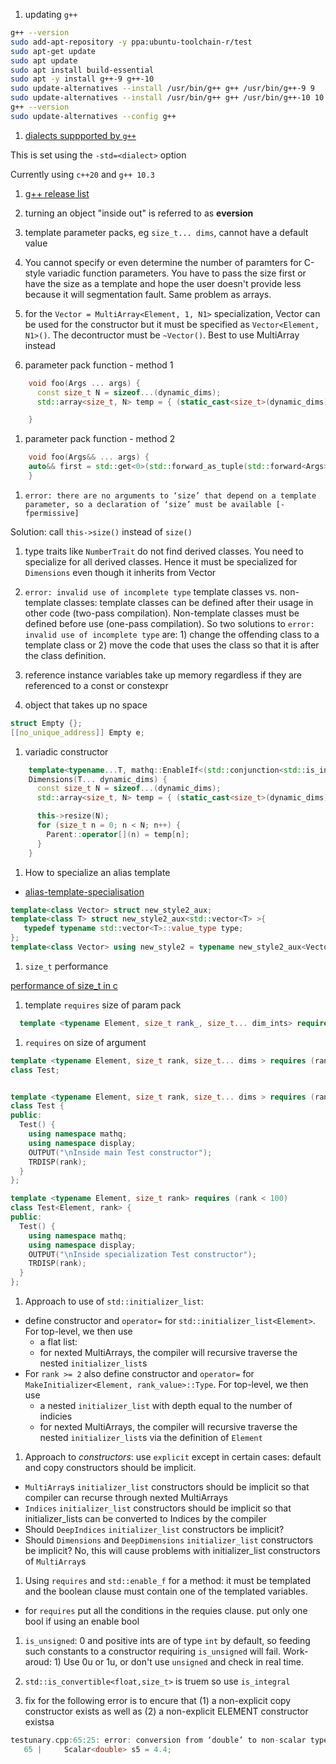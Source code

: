
1. updating `g++`

```bash
g++ --version
sudo add-apt-repository -y ppa:ubuntu-toolchain-r/test
sudo apt-get update
sudo apt update
sudo apt install build-essential
sudo apt -y install g++-9 g++-10
sudo update-alternatives --install /usr/bin/g++ g++ /usr/bin/g++-9 9
sudo update-alternatives --install /usr/bin/g++ g++ /usr/bin/g++-10 10
g++ --version
sudo update-alternatives --config g++
```

1. [dialects suppported by `g++`](https://gcc.gnu.org/onlinedocs/gcc/C-Dialect-Options.html)

This is set using the `-std=<dialect>`  option

Currently using `c++20` and `g++ 10.3`

1. [g++ release list](https://gcc.gnu.org/releases.html)

1. turning an object "inside out" is referred to as __eversion__

1. template parameter packs, eg `size_t... dims`, cannot have a default value

1. You cannot specify or even determine the number of paramters for C-style variadic function parameters.  You have to pass the size first or have the size as a template and hope the user doesn't provide less because it will segmentation fault.  Same problem as arrays.

1. for the `Vector = MultiArray<Element, 1, N1>` specialization, Vector can be used for the constructor but it must be specified as `Vector<Element, N1>()`. The decontructor must be `~Vector()`. Best to use MultiArray instead


1. parameter pack function - method 1
```C++
    void foo(Args ... args) {
      const size_t N = sizeof...(dynamic_dims);
      std::array<size_t, N> temp = { (static_cast<size_t>(dynamic_dims))... };

    }
```

1. parameter pack function - method 2
```C++
    void foo(Args&& ... args) {
    auto&& first = std::get<0>(std::forward_as_tuple(std::forward<Args>(args)...));
    }
```

1. `error: there are no arguments to ‘size’ that depend on a template parameter, so a declaration of ‘size’ must be available [-fpermissive]`

Solution:  call `this->size()` instead of `size()`

    
1. type traits like `NumberTrait` do not find derived classes.  You need to specialize for all derived classes. Hence it must be specialized for `Dimensions` even though it inherits from Vector

1. `error: invalid use of incomplete type` template classes vs. non-template classes: template classes can be defined after their usage in other code (two-pass compilation).   Non-template classes must be defined before use (one-pass compilation).    So two solutions to `error: invalid use of incomplete type` are: 1) change the offending class to a template class or 2) move the code that uses the class so that it is after the class definition.

1. reference instance variables take up memory regardless if they are referenced to a const or constexpr

1. object that takes up no space

```C++
struct Empty {}; 
[[no_unique_address]] Empty e;
```

1. variadic constructor

```C++
    template<typename...T, mathq::EnableIf<(std::conjunction<std::is_integral<T>...>::value)> = 0>
    Dimensions(T... dynamic_dims) {
      const size_t N = sizeof...(dynamic_dims);
      std::array<size_t, N> temp = { (static_cast<size_t>(dynamic_dims))... };

      this->resize(N);
      for (size_t n = 0; n < N; n++) {
        Parent::operator[](n) = temp[n];
      }
    }
```

1. How to specialize an alias template
  * [alias-template-specialisation](https://stackoverflow.com/questions/6622452/alias-template-specialisation)
```C++
template<class Vector> struct new_style2_aux;
template<class T> struct new_style2_aux<std::vector<T> >{
   typedef typename std::vector<T>::value_type type;
};
template<class Vector> using new_style2 = typename new_style2_aux<Vector>::type;
```

1. `size_t` performance

[performance of size_t in c](https://stackoverflow.com/questions/17384606/performance-of-size-t-in-c)

1. template `requires` size of param pack

```C++
  template <typename Element, size_t rank_, size_t... dim_ints> requires (sizeof...(dim_ints) > 0)
```

1. `requires` on size of argument

```C++
template <typename Element, size_t rank, size_t... dims > requires (rank < 100)
class Test;


template <typename Element, size_t rank, size_t... dims > requires (rank < 100)
class Test {
public:
  Test() {
    using namespace mathq;
    using namespace display;
    OUTPUT("\nInside main Test constructor");
    TRDISP(rank);
  }
};

template <typename Element, size_t rank> requires (rank < 100)
class Test<Element, rank> {
public:
  Test() {
    using namespace mathq;
    using namespace display;
    OUTPUT("\nInside specialization Test constructor");
    TRDISP(rank);
  }
};
```

1.  Approach to use of `std::initializer_list`:
  * define constructor and `operator=` for `std::initializer_list<Element>`. For top-level, we then use 
    * a flat list:
    * for nexted MultiArrays, the compiler will recursive traverse the nested `initializer_list`s
  * For `rank >= 2` also define constructor and `operator=` for `MakeInitializer<Element, rank_value>::Type`. For top-level, we then use 
    * a nested `initializer_list` with depth equal to the number of indicies
    * for nexted MultiArrays, the compiler will recursive traverse the nested `initializer_list`s via the definition of `Element`

1. Approach to *constructors*: use `explicit` except in certain cases: default and copy constructors should be implicit.
  * `MultiArray`s `initializer_list` constructors should be implicit so that compiler can recurse through nexted MultiArrays
  * `Indices` `initializer_list` constructors should be implicit so that initializer_lists can be converted to Indices by the compiler
  * Should `DeepIndices` `initializer_list` constructors be implicit? 
  * Should `Dimensions` and `DeepDimensions` `initializer_list` constructors be implicit? No, this will cause problems with initializer_list constructors of `MultiArray`s

1. Using `requires` and `std::enable_f` for a method: it must be templated and the boolean clause must contain one of the templated variables.
  * for `requires` put all the conditions in the requies clause.  put only one bool if using an enable bool 

1. `is_unsigned`: 0 and positive ints are of type `int` by default, so feeding such constants to a constructor requiring `is_unsigned` will fail.  Work-aroud: 1) Use 0u or 1u, or don't use `unsigned` and check in real time.

1. `std::is_convertible<float,size_t>` is truem so use `is_integral`

1. fix for the following error is to encure that (1) a non-explicit copy constructor exists as well as (2) a non-explicit ELEMENT constructor existsa
```C++
testunary.cpp:65:25: error: conversion from ‘double’ to non-scalar type ‘mathq::Scalar<double>’ {aka ‘mathq::MultiArray<double, 0>’} requested
   65 |     Scalar<double> s5 = 4.4;
```